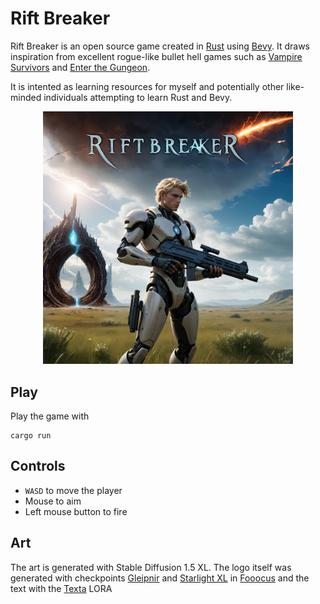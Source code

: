 # Rift Breaker

Rift Breaker is an open source game created in [Rust](https://www.rust-lang.org/) using [Bevy](https://bevyengine.org/). It draws inspiration from excellent rogue-like bullet hell games such as [Vampire Survivors](https://store.steampowered.com/app/1794680/Vampire_Survivors/) and [Enter the Gungeon](https://store.steampowered.com/app/311690/Enter_the_Gungeon/).

It is intented as learning resources for myself and potentially other like-minded individuals attempting to learn Rust and Bevy.


<div style="text-align:center">
<img src="assets/logo.png" alt="drawing" width="400"/>
</div>


## Play
Play the game with 
```shell
cargo run
```

## Controls
- `WASD` to move the player
- Mouse to aim 
- Left mouse button to fire

## Art
The art is generated with Stable Diffusion 1.5 XL. The logo itself was generated with checkpoints [Gleipnir](https://civitai.com/models/175094?modelVersionId=226341) and [Starlight XL](https://civitai.com/models/143043?modelVersionId=182077) in [Fooocus](https://github.com/lllyasviel/Fooocus) and the text with the [Texta](https://civitai.com/models/221240?modelVersionId=249521) LORA
